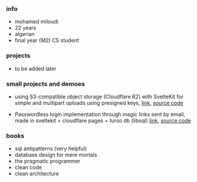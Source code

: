 ### info

- mohamed miloudi
- 22 years
- algerian
- final year (M2) CS student

### projects

<!-- - [Innovium (2023)](/innovium) -->

- to be added later

### small projects and demoes

- using S3-compatible object storage (Cloudflare R2) with SvelteKit for simple and multipart uploads using presigned keys, [link](https://sveltekit-r2-storage.miloudi.dev/), [source code](https://github.com/ricin9/sveltekit-r2-storage)

- Passwordless login implementation through magic links sent by email, made in sveltekit + cloudflare pages + turso db (libsql) [link](https://passwordless-login.miloudi.dev/), [source code](https://github.com/ricin9/sveltekit-passwordless-login)

### books

- sql antipatterns (very helpful)
- database design for mere mortals
- the pragmatic programmer
- clean code
- clean architecture
